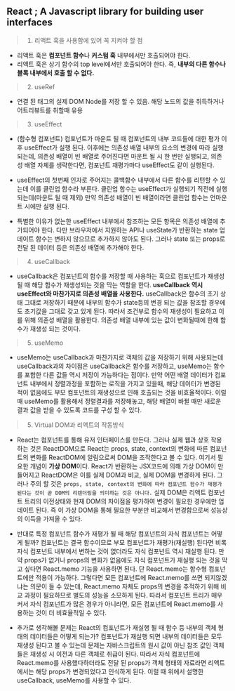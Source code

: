 ## React ; A Javascript library for building user interfaces

>1. 리액트 훅을 사용함에 있어 꼭 지켜야 할 점

  - 리액트 훅은 **컴포넌트 함수**나 **커스텀 훅** 내부에서만 호출되어야 한다.
  - 리액트 훅은 상기 함수의 top level에서만 호출되어야 한다. 즉, **내부의 다른 함수나 블록 내부에서 호출 할 수 없다.**

>2. useRef

  - 연결 된 태그의 실제 DOM Node를 저장 할 수 있음. 해당 노드의 값을 취득하거나 어트리뷰트를 취할때 유용

>3. useEffect

  - (함수형 컴포넌트) 컴포넌트가 마운트 될 때 컴포넌트의 내부 코드들에 대한 평가 이후 useEffect가 실행 된다.
  이후에는 의존성 배열 내부의 요소의 변경에 따라 실행되는데, 의존성 배열이 빈 배열로 주어진다면 마운트 될 시 한 번만 실행되고, 의존성 배열 자체를 생략한다면, 컴포넌트 재평가마다 useEffect도 같이 실행된다.

  - useEffect의 첫번째 인자로 주어지는 콜백함수 내부에서 다른 함수를 리턴할 수 있는데 이를 클린업 함수라 부른다. 
  클린업 함수는 useEffect가 실행되기 직전에 실행되는데(마운트 될 때 제외) 만약 의존성 배열이 빈 배열이라면 클린업 함수는 언마운트 시에만 실행 된다.

  - 특별한 이유가 없는한 useEffect 내부에서 참조하는 모든 항목은 의존성 배열에 추가되어야 한다.
  다만 브라우저에서 지원하는 API나 useState가 반환하는 state 업데이트 함수는 변하지 않으므로 추가하지 않아도 된다. 그러나 state 또는 props로 전달 된 데이터 등은 의존성 배열에 추가해야 한다.

>4. useCallback

  - useCallback은 컴포넌트의 함수를 저장할 때 사용하는 훅으로 컴포넌트가 재생성 될 때 해당 함수가 재생성되는 것을 막는 역할을 한다. 
  **useCallback 역시 useEffect와 마찬가지로 의존성 배열을 사용한다.**
  useCallback은 함수의 초기 상태 그대로 저장하기 때문에 내부의 함수가 state등의 변경 되는 값을 참조할 경우에도 초기값을 그대로 갖고 있게 된다. 따라서 조건부로 함수의 재생성이 필요하고 이를 위해 의존성 배열을 활용한다. 의존성 배열 내부에 있는 값이 변화될때에 한해 함수가 재생성 되는 것이다.

>5. useMemo

  - useMemo는 useCallback과 마찬가지로 객체의 값을 저장하기 위해 사용되는데 useCallback과의 차이점은 useCallback은 함수를 저장하고, useMemo는 함수를 포함한 다른 값들 역시 저장이 가능하다는 점이다.
  만약 어떤 배열 데이터가 컴포넌트 내부에서 정렬과정을 포함하는 로직을 가지고 있을때, 해당 데이터가 변경된 적이 없음에도 부모 컴포넌트의 재생성으로 인해 호출되는 것을 비효율적이다. 이럴 때 useMemo를 활용해서 정렬결과를 저장해놓고, 해당 배열이 바뀔 때만 새로운 결과 값을 받을 수 있도록 코드를 구성 할 수 있다. 

>5. Virtual DOM과 리액트의 작동방식

  - React는 컴포넌트를 통해 유저 인터페이스를 만든다. 그러나 실제 웹과 상호 작용하는 것은 ReactDOM으로 React는 props, state, context의 변화에 따른 컴포넌트의 변화를 ReactDOM에 알림으로써 DOM을 조작한다고 볼 수 있다.
  여기서 필요한 개념이 **가상 DOM**이다. React가 반환하는 JSX코드에 의해 가상 DOM이 만들어지고 ReactDOM은 이를 실제 DOM과 비교, 실제 DOM을 변경하게 된다. 그러나 주의 할 것은 `props, state, context의 변화에 따라 컴포넌트 함수가 재평가 된다는 것이 곧 DOM의 리렌더링을 의미하는 것은 아니다.`
  실제 DOM은 리액트 컴포넌트 트리의 이전상태와 현재 DOM의 차이점을 평가하여 변경이 필요한 경우에만 업데이트 된다. 
  즉 이 가상 DOM을 통해 필요한 부분만 비교해서 변경함으로써 성능상의 이득을 가져올 수 있다.

  - 반대로 특정 컴포넌트 함수가 재평가 될 때 해당 컴포넌트의 자식 컴포넌트는 어떻게 될까?
  컴포넌트는 결국 함수이므로 부모 컴포넌트가 재평가(재실행) 된다면 비록 자식 컴포넌트 내부에서 변하는 것이 없더라도 자식 컴포넌트 역시 재실행 된다.
  만약 props가 없거나 props의 변화가 없음에도 자식 컴포넌트가 재실행 되는 것을 막고 싶다면 React.memo 기능을 사용하면 된다.
  단 React.memo는 함수형 컴포넌트에만 적용이 가능하다. 그렇다면 모든 컴포넌트에 React.memo를 쓰면 되지않겠냐는 의문이 들 수 있는데, React.memo 자체도 props의 변경을 추적하기 위해 비교 과정이 필요하므로 별도의 성능을 소모하게 된다. 따라서 컴포넌트 트리가 매우 커서 자식 컴포넌트가 많은 경우가 아니라면, 모든 컴포넌트에 React.memo를 사용하는 것이 더 비효율적일 수 있다.

  - 추가로 생각해볼 문제는 React의 컴포넌트가 재실행 될 때 함수 등 내부의 객체 형태의 데이터들은 어떻게 되는가?
  컴포넌트가 재실행 되면 내부의 데이터들은 모두 재생성 된다고 볼 수 있는데 문제는 자바스크립트의 원시 값이 아닌 참조 값인 객체들은 재생성 시 이전과 다른 객체로 취급이 된다. 따라서 자식 컴포넌트에 React.memo를 사용했다하더라도 전달 된 props가 객체 형태의 자료라면 리액트에서는 해당 props가 변경되었다고 인식하게 된다. 이럴 때 위에서 설명한 useCallback, useMemo를 사용할 수 있다.